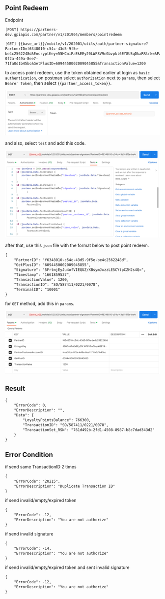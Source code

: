 ## Point Redeem

Endpoint
````
[POST] https://partners-dev.gpiapis.com/partner/v1/201904/members/pointredeem
````
````
[GET] {{base_url}}/mobile/v1/202001/utils/auth/partner-signature?PartnerID=f6348010-c54c-43d5-9f5e-be4c2562248d&EncryptKey=55HCmiPaEkEEy20LWP8V9nGbvpkl6EY8USqDkaRRlrk=&PartnerCustomerAccountID=fcea30ca-0f2a-449a-8ee7-71fa0d1b45bc&GetPlusID=6094450002009045855&TransactionValue=1200
````
to access point redeem, use the token obtained earlier at login as ``basic authentication``, on postman select ``authorization`` next to ``params``, then select ``Bearer Token``, then select ``{{partner_access_token}}``.

![redeem_point](img/tokenredeempoint.png)

and also, select ``test`` and add this code.

![testredeempoint](img/testredeempoint.png)

after that, use this ``json`` file with the format below to post point redeem.
````
{
    "PartnerID": "f6348010-c54c-43d5-9f5e-be4c2562248d",
    "GetPlusID": "6094450002009045855",
    "Signature": "5FrtmjEyJu4ofVIEQUZ/XBsymJxzzLE5CYtpCZH2s4Q=",
    "Timestamp": "1661859537",
    "TransactionValue": 1200,
    "TransactionID": "SO/587411/0221/0078",
    "TerminalID": "10001"
}
````
for ``GET`` method, add this in ``params``.

![getredeempoint](img/getredeempoint.png)

## Result
````
{
    "ErrorCode": 0,
    "ErrorDescription": "",
    "Data": {
        "LoyaltyPointsBalance": 766300,
        "TransactionID": "SO/587411/0221/0078",
        "TransactionSet_RSN": "761d492b-2fd1-4508-8987-b8c7dad343d2"
    }
}
````
## Error Condition
if send same TransactionID 2 times
````
{
    "ErrorCode": "20215",
    "ErrorDescription": "Duplicate Transaction ID"
}
````
if send invalid/empty/expired token
````
{
    "ErrorCode": -12,
    "ErrorDescription": "You are not authorize"
}
````
if send invalid signature
````
{
    "ErrorCode": -14,
    "ErrorDescription": "You are not authorize"
}
````
if send invalid/empty/expired token and sent invalid signature
````
{
    "ErrorCode": -12,
    "ErrorDescription": "You are not authorize"
}
````